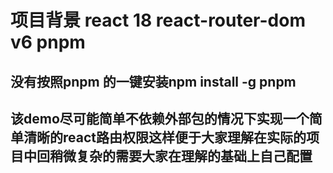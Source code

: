 # 项目背景 react 18 react-router-dom v6 pnpm 
## 没有按照pnpm 的一键安装npm install -g pnpm
## 该demo尽可能简单不依赖外部包的情况下实现一个简单清晰的react路由权限这样便于大家理解在实际的项目中回稍微复杂的需要大家在理解的基础上自己配置
